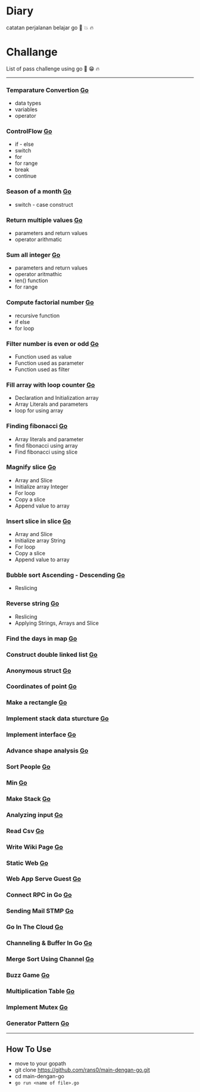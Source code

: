 # Diary
catatan perjalanan belajar go :kiss: :boom: :fire:

# Challange
List of pass challenge using go :punch: :grin: :fire:

---

### Temparature Convertion [Go](https://github.com/rans0/main-dengan-go/blob/master/temperatureConvertion.go)
* data types
* variables
* operator

### ControlFlow [Go](https://github.com/rans0/main-dengan-go/blob/master/controlflow.go)
* if - else
* switch
* for
* for range
* break 
* continue

### Season of a month [Go](https://github.com/rans0/main-dengan-go/blob/master/seasonofaMonth.go)
* switch - case construct

### Return multiple values [Go](https://github.com/rans0/main-dengan-go/blob/master/multipleReturnValues.go)
* parameters and return values
* operator arithmatic

### Sum all integer [Go](https://github.com/rans0/main-dengan-go/blob/master/sumAllIntegers.go)
* parameters and return values
* operator aritmathic
* len() function
* for range

### Compute factorial number [Go](https://github.com/rans0/main-dengan-go/blob/master/computeFactorialNumber.go)
* recursive function
* if else
* for loop

### Filter number is even or odd [Go](https://github.com/rans0/main-dengan-go/blob/master/isEvenOrOdd.go)
* Function used as value
* Function used as parameter
* Function used as filter

### Fill array with loop counter [Go](https://github.com/rans0/main-dengan-go/blob/master/fillArrayWithLoopCounter.go)
* Declaration and Initialization array
* Array Literals and parameters
* loop for using array

### Finding fibonacci [Go](https://github.com/rans0/main-dengan-go/blob/master/findingFibonacci.go)
* Array literals and parameter
* find fibonacci using array
* Find fibonacci using slice

### Magnify slice [Go](https://github.com/rans0/main-dengan-go/blob/master/magnifySlice.go)
* Array and Slice
* Initialize array Integer
* For loop
* Copy a slice
* Append value to array

### Insert slice in slice [Go](https://github.com/rans0/main-dengan-go/blob/master/insertSliceInSlice.go)
* Array and Slice
* Initialize array String
* For loop
* Copy a slice
* Append value to array

### Bubble sort Ascending - Descending [Go](https://github.com/rans0/main-dengan-go/blob/master/bubbleSort.go)
* Reslicing

### Reverse string [Go](https://github.com/rans0/main-dengan-go/blob/master/reverseString.go)
* Reslicing
* Applying Strings, Arrays and Slice

### Find the days in map [Go](https://github.com/rans0/main-dengan-go/blob/master/mapTheDays.go)

### Construct double linked list [Go](https://github.com/rans0/main-dengan-go/blob/master/constructDoubleLinkedList.go)

### Anonymous struct [Go](https://github.com/rans0/main-dengan-go/blob/master/anonymousStruct.go)

### Coordinates of point [Go](https://github.com/rans0/main-dengan-go/blob/master/coordinatesOfAPoint.go)

### Make a rectangle [Go](https://github.com/rans0/main-dengan-go/blob/master/makeARectangle.go)

### Implement stack data sturcture [Go](https://github.com/rans0/main-dengan-go/blob/master/implementStack.go)

### Implement interface [Go](https://github.com/rans0/main-dengan-go/blob/master/simpleInterface.go)

### Advance shape analysis [Go](https://github.com/rans0/main-dengan-go/blob/master/advanceShape.go)

### Sort People [Go](https://github.com/rans0/main-dengan-go/tree/master/sortPeople)

### Min [Go](https://github.com/rans0/main-dengan-go/tree/master/min)

### Make Stack [Go](https://github.com/rans0/main-dengan-go/tree/master/makeStack)

### Analyzing input [Go](https://github.com/rans0/main-dengan-go/blob/master/analyzingInput.go)

### Read Csv [Go](https://github.com/rans0/main-dengan-go/tree/master/readCSV)

### Write Wiki Page [Go](https://github.com/rans0/main-dengan-go/tree/master/writeWikiPage)

### Static Web [Go](https://github.com/rans0/main-dengan-go/tree/e04897f782e0166c98f48173a4ee41f8607f0723/staticWeb)

### Web App Serve Guest [Go](https://github.com/rans0/main-dengan-go/tree/master/webAppServeGuest)

### Connect RPC in Go [Go](https://github.com/rans0/main-dengan-go/tree/master/connRPCinGO)

### Sending Mail STMP [Go](https://github.com/rans0/main-dengan-go/tree/master/sendingMailSMTP)

### Go In The Cloud [Go](https://github.com/rans0/main-dengan-go/tree/master/goInTheCloud)

### Channeling & Buffer In Go [Go](https://github.com/rans0/main-dengan-go/blob/master/channellGo.go)

### Merge Sort Using Channel [Go](https://github.com/rans0/main-dengan-go/blob/master/mergeSort.go)

### Buzz Game [Go](https://github.com/rans0/main-dengan-go/blob/master/buzzGame.go)

### Multiplication Table [Go](https://github.com/rans0/main-dengan-go/blob/master/multiplicationTable.go)

### Implement Mutex [Go](https://github.com/rans0/main-dengan-go/blob/master/mutexInGo.go)

### Generator Pattern [Go](https://github.com/rans0/main-dengan-go/blob/master/generatorPattern.go)

---

## How To Use
- move to your gopath
- git clone https://github.com/rans0/main-dengan-go.git
- cd main-dengan-go
- `go run <name of file>.go`
